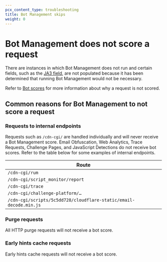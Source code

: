 ```yaml
---
pcx_content_type: troubleshooting
title: Bot Management skips
weight: 0
---
```


# Bot Management does not score a request

There are instances in which Bot Management does not run and certain fields, such as the [JA3 field](/bots/concepts/ja3-fingerprint/), are not populated because it has been determined that running Bot Management would not be necessary.

Refer to [Bot scores](/bots/concepts/bot-score/#not-computed) for more information about why a request is not scored. 

## Common reasons for Bot Management to not score a request

### Requests to internal endpoints

Requests such as `/cdn-cgi/` are handled individually and will never receive a Bot Management score. Email Obfuscation, Web Analytics, Trace Requests, Challenge Pages, and JavaScript Detections do not receive bot scores. Refer to the table below for some examples of internal endpoints.

| Route |
| --- |
| `/cdn-cgi/rum` |
| `/cdn-cgi/script_monitor/report` |
| `/cdn-cgi/trace` |
| `/cdn-cgi/challenge-platform/…` |
| `/cdn-cgi/scripts/5c5dd728/cloudflare-static/email-decode.min.js` |

### Purge requests

All HTTP purge requests will not receive a bot score.

### Early hints cache requests

Early hints cache requests will not receive a bot score.